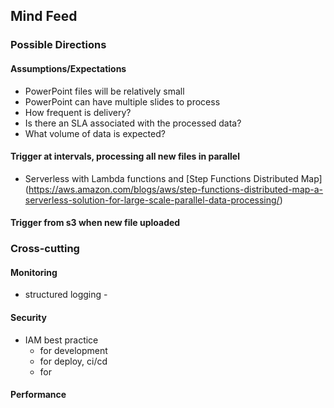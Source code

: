 ## Mind Feed

### Possible Directions

#### Assumptions/Expectations
* PowerPoint files will be relatively small
* PowerPoint can have multiple slides to process
* How frequent is delivery?
* Is there an SLA associated with the processed data?
* What volume of data is expected?

  
#### Trigger at intervals, processing all new files in parallel

* Serverless with Lambda functions and
  [Step Functions Distributed Map]
  (https://aws.amazon.com/blogs/aws/step-functions-distributed-map-a-serverless-solution-for-large-scale-parallel-data-processing/)

#### Trigger from s3 when new file uploaded


### Cross-cutting
#### Monitoring
* structured logging - 

#### Security
* IAM best practice
  * for development
  * for deploy, ci/cd
  * for 

#### Performance
